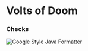 # Volts of Doom

### Checks
![Google Style Java Formatter](https://github.com/Volts-of-Doom/voltsofdoom/workflows/Google%20Style%20Java%20Formatter/badge.svg?branch=develop)
